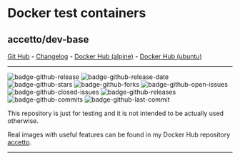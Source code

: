 # Docker test containers

## accetto/dev-base

[Git Hub][this-github] - [Changelog][this-changelog] - [Docker Hub (alpine)][this-docker-alpine] - [Docker Hub (ubuntu)][this-docker-ubuntu]

***

![badge-github-release][badge-github-release]
![badge-github-release-date][badge-github-release-date]
![badge-github-stars][badge-github-stars]
![badge-github-forks][badge-github-forks]
![badge-github-open-issues][badge-github-open-issues]
![badge-github-closed-issues][badge-github-closed-issues]
![badge-github-releases][badge-github-releases]
![badge-github-commits][badge-github-commits]
![badge-github-last-commit][badge-github-last-commit]

This repository is just for testing and it is not intended to be actually used otherwise.

Real images with useful features can be found in my Docker Hub repository [accetto][accetto-docker].

***

[this-github]: https://github.com/accetto/dev-base
[this-changelog]: https://github.com/accetto/dev-base/blob/master/CHANGELOG.md

[this-docker-alpine]: https://hub.docker.com/r/accetto/dev-base-alpine
[this-docker-ubuntu]: https://hub.docker.com/r/accetto/dev-base-ubuntu

[accetto-docker]: https://hub.docker.com/u/accetto/

<!-- github badges -->

[badge-github-release]: https://badgen.net/github/release/accetto/dev-base?icon=github&label=release

[badge-github-release-date]: https://img.shields.io/github/release-date/accetto/dev-base?logo=github

[badge-github-stars]: https://badgen.net/github/stars/accetto/dev-base?icon=github&label=stars

[badge-github-forks]: https://badgen.net/github/forks/accetto/dev-base?icon=github&label=forks

[badge-github-releases]: https://badgen.net/github/releases/accetto/dev-base?icon=github&label=releases

[badge-github-commits]: https://badgen.net/github/commits/accetto/dev-base?icon=github&label=commits

[badge-github-last-commit]: https://badgen.net/github/last-commit/accetto/dev-base?icon=github&label=last%20commit

[badge-github-closed-issues]: https://badgen.net/github/closed-issues/accetto/dev-base?icon=github&label=closed%20issues

[badge-github-open-issues]: https://badgen.net/github/open-issues/accetto/dev-base?icon=github&label=open%20issues
